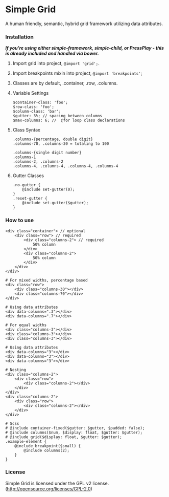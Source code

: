 Simple Grid
======

A human friendly, semantic, hybrid grid framework utilizing data attributes.

### Installation
_**If you're using either simple-framework, simple-child, or PressPlay - this is already included and handled via bower.**_

1. Import grid into project, `@import 'grid';`.
2. Import breakpoints mixin into project, `@import 'breakpoints'`;
3. Classes are by default, .container, .row, .columns.
4. Variable Settings

    ```
    $container-class: 'foo';
    $row-class: 'foo';
    $column-class: 'bar';
    $gutter: 3%; // spacing between columns
    $max-columns: 6; //  @for loop class declarations
    ```
    
5. Class Syntax
    ```
    .columns-{percentage, double digit}
    .columns-70, .columns-30 = totaling to 100
    
    .columns-{single digit number}
    .columns-1
    .columns-2, .columns-2
    .columns-4, .columns-4, .columns-4, .columns-4
    ```
    
6. Gutter Classes
	
    ```
    .no-gutter {
    	@include set-gutter(0);
    }
    .reset-gutter {
    	@include set-gutter($gutter);
    }
    ```

### How to use
```
<div class="container"> // optional
	<div class="row"> // required
		<div class="columns-2"> // required
			50% column
    	</div>
		<div class="columns-2">
			50% column
    	</div>
	</div>
</div>

# For mixed widths, percentage based
<div class="row">
	<div class="columns-30"></div>
	<div class="columns-70"></div>
</div>

# Using data attributes
<div data-columns=".3"></div>
<div data-columns=".7"></div>

# For equal widths
<div class="columns-3"></div>
<div class="columns-3"></div>
<div class="columns-3"></div>

# Using data attributes
<div data-columns="3"></div>
<div data-columns="3"></div>
<div data-columns="3"></div>

# Nesting
<div class="columns-2">
	<div class="row">
		<div class="columns-2"></div>
    </div>
</div>
<div class="columns-2">
	<div class="row">
		<div class="columns-2"></div>
    </div>
</div>

# Scss
# @include container-fixed($gutter: $gutter, $padded: false);
# @include columns($num, $display: float, $gutter: $gutter);
# @include grid($display: float, $gutter: $gutter);
.example-element {
	@include breakpoint($small) {
    	@include columns(2);
    }
}
```

### License
Simple Grid is licensed under the GPL v2 license. (http://opensource.org/licenses/GPL-2.0)

